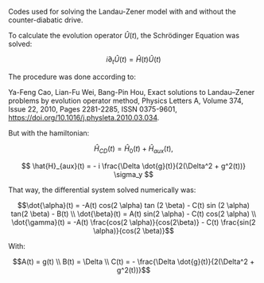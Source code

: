 Codes used for solving the Landau-Zener model with and without the counter-diabatic drive.

To calculate the evolution operator $\hat{U}(t)$, the Schrödinger Equation was solved:

$$ i \partial_t\hat{U}(t) = \hat{H}(t)\hat{U}(t) $$

The procedure was done according to:

Ya-Feng Cao, Lian-Fu Wei, Bang-Pin Hou,
Exact solutions to Landau–Zener problems by evolution operator method,
Physics Letters A,
Volume 374, Issue 22,
2010,
Pages 2281-2285,
ISSN 0375-9601,
https://doi.org/10.1016/j.physleta.2010.03.034.

But with the hamiltonian:

$$ \hat{H}_{CD}(t) = \hat{H}_{0}(t) + \hat{H}_{aux}(t), $$

$$ \hat{H}_{aux}(t) = - i \frac{\Delta \dot{g}(t)}{2(\Delta^2 + g^2(t))} \sigma_y $$

That way, the differential system solved numerically was:

$$\dot{\alpha}(t) = -A(t) cos(2 \alpha) tan (2 \beta) - C(t) sin (2 \alpha) tan(2 \beta) - B(t) \\
\dot{\beta}(t) = A(t) sin(2 \alpha) - C(t) cos(2 \alpha) \\
\dot{\gamma}(t) = -A(t) \frac{cos(2 \alpha)}{cos(2\beta)} - C(t) \frac{sin(2 \alpha)}{cos(2 \beta)}$$

With:

$$A(t) = g(t) \\
B(t) = \Delta \\
C(t) = - \frac{\Delta \dot{g}(t)}{2(\Delta^2 + g^2(t))}$$
